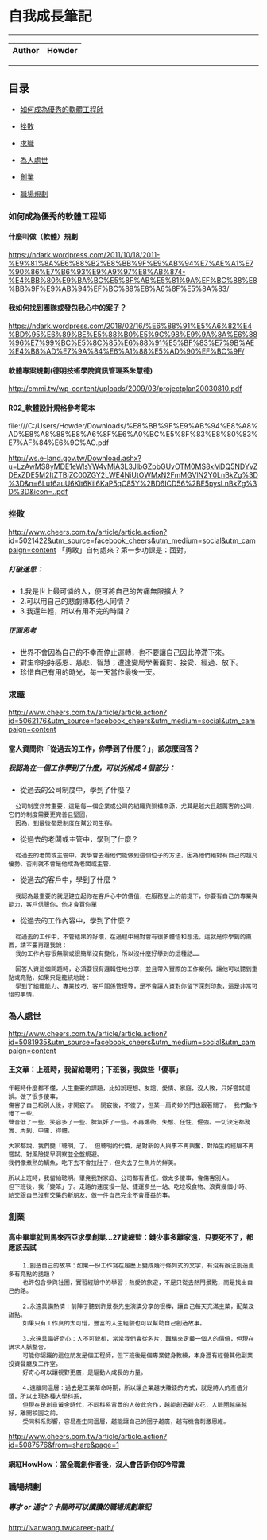自我成長筆記
===========================

****
	
|Author|Howder|
|---|---


****
## 目录
* [如何成為優秀的軟體工程師](#如何成為優秀的軟體工程師)

* [挫敗](#挫敗)

* [求職](#求職)

* [為人處世](#為人處世)

* [創業](#創業)

* [職場規劃](#職場規劃)

### 如何成為優秀的軟體工程師

#### 什麼叫做（軟體）規劃
https://ndark.wordpress.com/2011/10/18/2011-%E9%81%8A%E6%88%B2%E8%BB%9F%E9%AB%94%E7%AE%A1%E7%90%86%E7%B6%93%E9%A9%97%E8%AB%874-%E4%BB%80%E9%BA%BC%E5%8F%AB%E5%81%9A%EF%BC%88%E8%BB%9F%E9%AB%94%EF%BC%89%E8%A6%8F%E5%8A%83/

#### 我如何找到團隊或發包我心中的案子？
https://ndark.wordpress.com/2018/02/16/%E6%88%91%E5%A6%82%E4%BD%95%E6%89%BE%E5%88%B0%E5%9C%98%E9%9A%8A%E6%88%96%E7%99%BC%E5%8C%85%E6%88%91%E5%BF%83%E7%9B%AE%E4%B8%AD%E7%9A%84%E6%A1%88%E5%AD%90%EF%BC%9F/

#### 軟體專案規劃(德明技術學院資訊管理系朱慧德)
http://cmmi.tw/wp-content/uploads/2009/03/projectplan20030810.pdf

#### R02_軟體設計規格參考範本
file:///C:/Users/Howder/Downloads/%E8%BB%9F%E9%AB%94%E8%A8%AD%E8%A8%88%E8%A6%8F%E6%A0%BC%E5%8F%83%E8%80%83%E7%AF%84%E6%9C%AC.pdf

http://ws.e-land.gov.tw/Download.ashx?u=LzAwMS8yMDE1eWlsYW4vMjA3L3JlbGZpbGUvOTM0MS8xMDQ5NDYvZDExZDE5M2ItZTBjZC00ZGY2LWE4NjUtOWMxN2FmMGVlN2Y0LnBkZg%3D%3D&n=6Luf6auU6Kit6KiI6KaP5qC85Y%2BD6ICD56%2BE5pysLnBkZg%3D%3D&icon=..pdf

### 挫敗

http://www.cheers.com.tw/article/article.action?id=5021422&utm_source=facebook_cheers&utm_medium=social&utm_campaign=content
「勇敢」自何處來？第一步功課是：面對。

##### 打破迷思： 
* 1.我是世上最可憐的人，便可將自己的苦痛無限擴大？ 
* 2.可以用自己的悲劇搏取他人同情？ 
* 3.我還年輕，所以有用不完的時間？ 
##### 正面思考 
* 世界不會因為自己的不幸而停止運轉，也不要讓自己因此停滯下來。
* 對生命抱持感恩、慈悲、智慧；遭逢變局學著面對、接受、經過、放下。 
* 珍惜自己有用的時光，每一天當作最後一天。


### 求職
http://www.cheers.com.tw/article/article.action?id=5062176&utm_source=facebook_cheers&utm_medium=social&utm_campaign=content
#### 當人資問你「從過去的工作，你學到了什麼？」，該怎麼回答？

##### 我認為在一個工作學到了什麼，可以拆解成４個部分： 
* 從過去的公司制度中，學到了什麼？ 
```
  公司制度非常重要，這是每一個企業或公司的組織與架構來源，尤其是越大且越厲害的公司，它們的制度需要更完善且堅固，
  因為，到最後都是制度在幫公司生存。
```
* 從過去的老闆或主管中，學到了什麼？ 
```
  從過去的老闆或主管中，我學會去看他們能做到這個位子的方法，因為他們絕對有自己的超凡優勢，否則就不會是他成為老闆或主管。
```
* 從過去的客戶中，學到了什麼？ 
```
  我認為最重要的就是建立起你在客戶心中的價值，在服務至上的前提下，你要有自己的專業與能力，客戶信服你，他才會買你單
```
* 從過去的工作內容中，學到了什麼？
```
  從過去的工作中，不管結果的好壞，在過程中絕對會有很多體悟和想法，這就是你學到的東西，請不要再跟我說：
  我的工作內容很無聊或很簡單沒有變化，所以沒什麼好學到的這種話……
  
  回答人資這個問題時，必須要很有邏輯性地分享，並且帶入實際的工作案例，讓他可以聽到重點或亮點，如果只是籠統地說：
  學到了組織能力、專業技巧、客戶關係管理等，是不會讓人資對你留下深刻印象，這是非常可惜的事情。
```

### 為人處世
http://www.cheers.com.tw/article/article.action?id=5081935&utm_source=facebook_cheers&utm_medium=social&utm_campaign=content
#### 王文華：上班時，我留給聰明；下班後，我做些「傻事」
```
年輕時什麼都不懂，人生重要的課題，比如說理想、友誼、愛情、家庭，沒人教，只好嘗試錯誤。做了很多傻事，
傷害了自己和別人後，才開竅了。 開竅後，不傻了，但某一扇奇妙的門也跟著關了。 我們動作慢了一些、
聲音低了一些、笑容多了一些、脾氣好了一些。不再爆衝、失態、任性、倔強。一切決定都務實、周到、中庸、得體。

大家都說，我們變「聰明」了。 但聰明的代價，是對新的人與事不再興奮、對陌生的經驗不再嘗試、對風險提早洞察並全盤規避。
我們像煮熟的鯛魚，吃下去不會拉肚子，但失去了生魚片的鮮美。 

所以上班時，我留給聰明。畢竟我對家庭、公司都有責任。做太多傻事，會傷害別人。
但下班後，我「變笨」了。走路的速度慢一點、捷運多坐一站、吃垃圾食物、浪費幾個小時、
結交跟自己沒有交集的新朋友、做一件自己完全不會獲益的事。
```

### 創業

#### 高中畢業就到馬來西亞求學創業...27歲總監：錢少事多離家遠，只要死不了，都應該去試 
```
	1.創造自己的故事：如果一份工作寫在履歷上變成幾行條列式的文字，有沒有辦法創造更多有亮點的話題？
	也許包含參與社團，實習經驗中的學習；熱愛的旅遊，不是只從去熱門景點，而是找出自己的路。

	2.永遠具備熱情：前陣子聽到許景泰先生演講分享的很棒，讓自己每天充滿主菜，配菜及甜點。
	如果只有工作真的太可惜，豐富的人生經驗也可以幫助自己創造故事。

	3.永遠具備好奇心：人不可貌相，常常我們會從名片，職稱來定義一個人的價值，但現在講求人脈整合，
	可能你認識的這位朋友是個工程師，但下班後是個專業健身教練，本身還有經營其他副業投資餐廳及工作室。
	好奇心可以讓視野更廣，是驅動人成長的力量。

	4.遠離同溫層：過去是工業革命時期，所以讓企業越快賺錢的方式，就是將人的產值分類，所以出現各種大學科系，
	但現在是創意黃金時代，不同科系背景的人彼此合作，越能創造新火花，人脈圈越廣越好，離開校園之前，
	受同科系影響，容易產生同溫層，越能讓自己的圈子越廣，越有機會刺激思維。
```
http://www.cheers.com.tw/article/article.action?id=5087576&from=share&page=1
#### 網紅HowHow：當全職創作者後，沒人會告訴你的冷常識

### 職場規劃
##### 專才 or 通才？卡關時可以讀讀的職場規劃筆記
http://ivanwang.tw/career-path/
